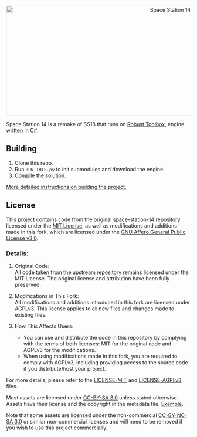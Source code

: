 <p align="center"> <img alt="Space Station 14" width="880" height="300" src="https://raw.githubusercontent.com/space-wizards/asset-dump/de329a7898bb716b9d5ba9a0cd07f38e61f1ed05/github-logo.svg" /></p>

Space Station 14 is a remake of SS13 that runs on [Robust Toolbox](https://github.com/space-wizards/RobustToolbox), engine written in C#.

## Building

1. Clone this repo.
2. Run `RUN_THIS.py` to init submodules and download the engine.
3. Compile the solution.

[More detailed instructions on building the project.](https://docs.spacestation14.com/en/general-development/setup.html)

## License

This project contains code from the original [space-station-14](https://github.com/space-wizards/space-station-14) repository licensed under the [MIT License](https://github.com/space-wizards/space-station-14/blob/master/LICENSE.TXT), as well as modifications and additions made in this fork, which are licensed under the [GNU Affero General Public License v3.0](https://github.com/dead-space-server/space-station-14-lite/blob/master/LICENSE-AGPLv3.txt).

### Details:
1. Original Code:  
   All code taken from the upstream repository remains licensed under the MIT License. The original license and attribution have been fully preserved.

2. Modifications in This Fork:  
   All modifications and additions introduced in this fork are licensed under AGPLv3. This license applies to all new files and changes made to existing files.

3. How This Affects Users:  
   - You can use and distribute the code in this repository by complying with the terms of both licenses: MIT for the original code and AGPLv3 for the modifications.
   - When using modifications made in this fork, you are required to comply with AGPLv3, including providing access to the source code if you distribute/host your project.

For more details, please refer to the [LICENSE-MIT](https://github.com/dead-space-server/space-station-14-lite/blob/master/LICENSE-MIT.txt) and [LICENSE-AGPLv3](https://github.com/dead-space-server/space-station-14-lite/blob/master/LICENSE-AGPLv3.txt) files.

Most assets are licensed under [CC-BY-SA 3.0](https://creativecommons.org/licenses/by-sa/3.0/) unless stated otherwise. Assets have their license and the copyright in the metadata file. [Example](https://github.com/dead-space-server/space-station-14-lite/blob/master/Resources/Textures/Objects/Tools/crowbar.rsi/meta.json).

Note that some assets are licensed under the non-commercial [CC-BY-NC-SA 3.0](https://creativecommons.org/licenses/by-nc-sa/3.0/) or similar non-commercial licenses and will need to be removed if you wish to use this project commercially.
